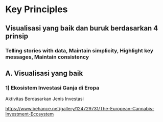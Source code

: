 # Key Principles
## Visualisasi yang baik dan buruk berdasarkan 4 prinsip
### Telling stories with data, Maintain simplicity, Highlight key messages, Maintain consistency

## A. Visualisasi yang baik
### 1) Ekosistem Investasi Ganja di Eropa
Aktivitas Berdasarkan Jenis Investasi


https://www.behance.net/gallery/124729731/The-European-Cannabis-Investment-Ecosystem
